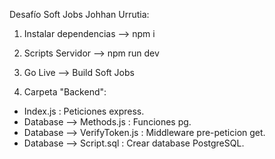 Desafío Soft Jobs Johhan Urrutia:

1. Instalar dependencias
--> npm i 

2. Scripts Servidor
--> npm run dev

3. Go Live --> Build Soft Jobs

4. Carpeta "Backend":
* Index.js : Peticiones express.
* Database --> Methods.js : Funciones pg.
* Database --> VerifyToken.js : Middleware pre-peticion get.
* Database --> Script.sql : Crear database PostgreSQL.

